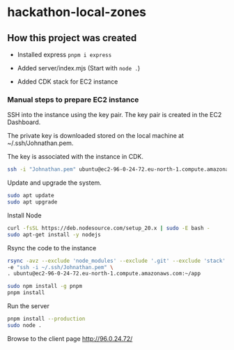 # hackathon-local-zones

## How this project was created

- Installed express `pnpm i express`

- Added server/index.mjs (Start with `node .`)

- Added CDK stack for EC2 instance

### Manual steps to prepare EC2 instance

SSH into the instance using the key pair. The key pair is created in the EC2 Dashboard.

The private key is downloaded stored on the local machine at ~/.ssh/Johnathan.pem.

The key is associated with the instance in CDK.

```sh
ssh -i "Johnathan.pem" ubuntu@ec2-96-0-24-72.eu-north-1.compute.amazonaws.com
```

Update and upgrade the system.

```sh
sudo apt update
sudo apt upgrade
```

Install Node

```sh
curl -fsSL https://deb.nodesource.com/setup_20.x | sudo -E bash -
sudo apt-get install -y nodejs
```

Rsync the code to the instance

```sh
rsync -avz --exclude 'node_modules' --exclude '.git' --exclude 'stack' --exclude '.env' \
-e "ssh -i ~/.ssh/Johnathan.pem" \
. ubuntu@ec2-96-0-24-72.eu-north-1.compute.amazonaws.com:~/app
```

```sh
sudo npm install -g pnpm
pnpm install
```

Run the server

```sh
pnpm install --production
sudo node .
```

Browse to the client page
http://96.0.24.72/
